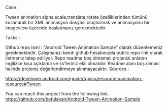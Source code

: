 Case :

Tween animation alpha,scale,translate,rotate özelliklerinden tümünü kullanarak bir XML animasyon dosyası oluşturmak ve animasyonu bir imageview üzerinde başlatmanız gerekmektedir.

Tasks :

Github repo ismi : "Android Tween Animation Sample" olarak düzenlemeniz gerekmektedir.
Çalışmanızı kendi github hesabınızda public repo link olarak iletmeniz talep ediliyor.
Repo readme boş olmamalı projenizi anlatan ingilizce kısa açıklama ve ss'leriniz ekli olmalıdır.
Readme alanı boş olması halinde projeniz değerlendirmeye alınmayacaktır.
Sources :

https://developer.android.com/guide/topics/resources/animation-resource#Tween


You can reach this project from the following link.
https://github.com/betulakan/Android-Tween-Animation-Sample
